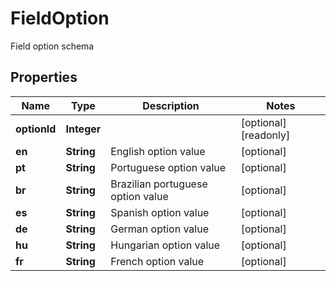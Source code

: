 

# FieldOption

Field option schema

## Properties

| Name | Type | Description | Notes |
|------------ | ------------- | ------------- | -------------|
|**optionId** | **Integer** |  |  [optional] [readonly] |
|**en** | **String** | English option value |  [optional] |
|**pt** | **String** | Portuguese option value |  [optional] |
|**br** | **String** | Brazilian portuguese option value |  [optional] |
|**es** | **String** | Spanish option value |  [optional] |
|**de** | **String** | German option value |  [optional] |
|**hu** | **String** | Hungarian option value |  [optional] |
|**fr** | **String** | French option value |  [optional] |



